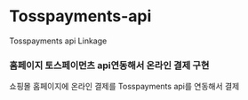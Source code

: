 # Tosspayments-api
Tosspayments api Linkage
<h3>홈페이지 토스페이먼츠 api연동해서 온라인 결제 구현</h3>

쇼핑몰 홈페이지에 온라인 결제를 Tosspayments api를 연동해서 결제
